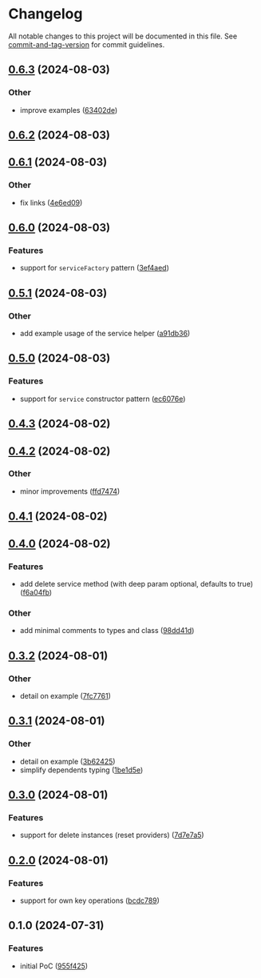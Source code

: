 # Changelog

All notable changes to this project will be documented in this file. See [commit-and-tag-version](https://github.com/absolute-version/commit-and-tag-version) for commit guidelines.

## [0.6.3](https://github.com/esroyo/bottlexs/compare/v0.6.2...v0.6.3) (2024-08-03)


### Other

* improve examples ([63402de](https://github.com/esroyo/bottlexs/commit/63402de30ed7c1d7989380115da701a0e0e048a8))

## [0.6.2](https://github.com/esroyo/bottlexs/compare/v0.6.1...v0.6.2) (2024-08-03)

## [0.6.1](https://github.com/esroyo/bottlexs/compare/v0.6.0...v0.6.1) (2024-08-03)


### Other

* fix links ([4e6ed09](https://github.com/esroyo/bottlexs/commit/4e6ed09ecf3dfe267e2433ed459c37d7a457051a))

## [0.6.0](https://github.com/esroyo/bottlexs/compare/v0.5.1...v0.6.0) (2024-08-03)


### Features

* support for `serviceFactory` pattern ([3ef4aed](https://github.com/esroyo/bottlexs/commit/3ef4aed4c27896640882b7b5a608fddf23b7ab03))

## [0.5.1](https://github.com/esroyo/bottlexs/compare/v0.5.0...v0.5.1) (2024-08-03)


### Other

* add example usage of the service helper ([a91db36](https://github.com/esroyo/bottlexs/commit/a91db36db59e6d679fabd6485630a31631b37b73))

## [0.5.0](https://github.com/esroyo/bottlexs/compare/v0.4.3...v0.5.0) (2024-08-03)


### Features

* support for `service` constructor pattern ([ec6076e](https://github.com/esroyo/bottlexs/commit/ec6076ec205c8ab3161ecf4cae23649bb971e9d0))

## [0.4.3](https://github.com/esroyo/bottlexs/compare/v0.4.2...v0.4.3) (2024-08-02)

## [0.4.2](https://github.com/esroyo/bottlexs/compare/v0.4.1...v0.4.2) (2024-08-02)


### Other

* minor improvements ([ffd7474](https://github.com/esroyo/bottlexs/commit/ffd74741938a51c348498a7ec969723331cde8e7))

## [0.4.1](https://github.com/esroyo/bottlexs/compare/v0.4.0...v0.4.1) (2024-08-02)

## [0.4.0](https://github.com/esroyo/bottlexs/compare/v0.3.2...v0.4.0) (2024-08-02)


### Features

* add delete service method (with deep param optional, defaults to true) ([f6a04fb](https://github.com/esroyo/bottlexs/commit/f6a04fbede002794262754e5b5eafa8231be84b2))


### Other

* add minimal comments to types and class ([98dd41d](https://github.com/esroyo/bottlexs/commit/98dd41df696da06196bba5530f1e5a0b5e3b96a1))

## [0.3.2](https://github.com/esroyo/bottlexs/compare/v0.3.1...v0.3.2) (2024-08-01)


### Other

* detail on example ([7fc7761](https://github.com/esroyo/bottlexs/commit/7fc77614e6398e289da6901ae1b11214cca61822))

## [0.3.1](https://github.com/esroyo/bottlexs/compare/v0.3.0...v0.3.1) (2024-08-01)


### Other

* detail on example ([3b62425](https://github.com/esroyo/bottlexs/commit/3b6242531fb51a3316b9b5f558eba0482616c484))
* simplify dependents typing ([1be1d5e](https://github.com/esroyo/bottlexs/commit/1be1d5efb34a0168ac622298c2ef3be110a44ad6))

## [0.3.0](https://github.com/esroyo/bottlexs/compare/v0.2.0...v0.3.0) (2024-08-01)


### Features

* support for delete instances (reset providers) ([7d7e7a5](https://github.com/esroyo/bottlexs/commit/7d7e7a5a8c1afcebf3611919a1a10f7cd2a64033))

## [0.2.0](https://github.com/esroyo/bottlexs/compare/v0.1.0...v0.2.0) (2024-08-01)


### Features

* support for own key operations ([bcdc789](https://github.com/esroyo/bottlexs/commit/bcdc789537ff7665ff02535b41fc2ca761edaa7e))

## 0.1.0 (2024-07-31)


### Features

* initial PoC ([955f425](https://github.com/esroyo/bottlexs/commit/955f425993823225137553b440247a826d29f5b0))

